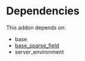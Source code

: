 # Dependencies

This addon depends on:

- base
- [base_sparse_field](https://github.com/bringout/oca-ocb-core/tree/0e11bee18c8c7dd39664f7b81670e02dd0705e48/odoo-bringout-oca-ocb-base_sparse_field)
- server_environment
